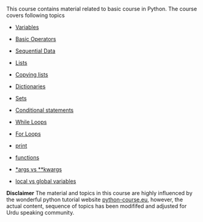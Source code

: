 This course contains material related to basic course in Python. The course covers following topics

* [Variables](https://github.com/AtrCheema/python-courses/blob/master/basics/variables.ipynb)

* [Basic Operators](https://github.com/AtrCheema/python-courses/blob/master/basics/basic_operators.ipynb)

* [Sequential Data](https://github.com/AtrCheema/python-courses/blob/master/basics/sequential_data.ipynb)

* [Lists](https://github.com/AtrCheema/python-courses/blob/master/basics/variables.ipynb)

* [Copying lists](https://github.com/AtrCheema/python-courses/blob/master/basics/copying_lists.ipynb)

* [Dictionaries](https://github.com/AtrCheema/python-courses/blob/master/basics/dictionaries.ipynb)

* [Sets](https://github.com/AtrCheema/python-courses/blob/master/basics/sets.ipynb)

* [Conditional statements](https://github.com/AtrCheema/python-courses/blob/master/basics/conditional_statement.ipynb)

* [While Loops](https://github.com/AtrCheema/python-courses/blob/master/basics/while_loops.ipynb)

* [For Loops](https://github.com/AtrCheema/python-courses/blob/master/basics/for_loops.ipynb)

* [print](https://github.com/AtrCheema/python-courses/blob/master/basics/print_function.ipynb)

* [functions](https://github.com/AtrCheema/python-courses/blob/master/basics/functions.ipynb)

* [*args vs **kwargs](https://github.com/AtrCheema/python-courses/blob/master/basics/args_and_kwargs.ipynb)

* [local vs global variables](https://github.com/AtrCheema/python-courses/blob/master/basics/global_vs_local.ipynb)

**Disclaimer** The material and topics in this course are highly influenced by the wonderful python tutorial website [python-course.eu](https://www.python-course.eu/), however, the actual content, sequence of topics has been modififed and adjusted for Urdu speaking community.
